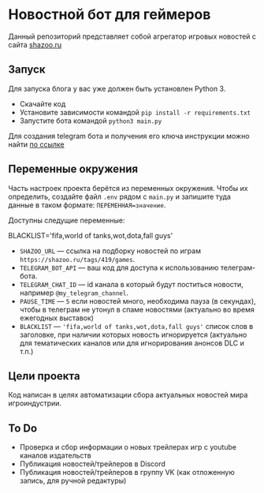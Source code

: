 # Новостной бот для геймеров

Данный репозиторий представляет собой агрегатор игровых новостей с сайта [shazoo.ru](https://shazoo.ru)


## Запуск

Для запуска блога у вас уже должен быть установлен Python 3.

- Скачайте код
- Установите зависимости командой `pip install -r requirements.txt`
- Запустите бота командой `python3 main.py`

Для создания telegram бота и получения его ключа инструкции можно найти [по ссылке](https://way23.ru/регистрация-бота-в-telegram.html)

## Переменные окружения

Часть настроек проекта берётся из переменных окружения. Чтобы их определить, создайте файл `.env` рядом с `main.py` и запишите туда данные в таком формате: `ПЕРЕМЕННАЯ=значение`.

Доступны следущие переменные:

BLACKLIST='fifa,world of tanks,wot,dota,fall guys'

- `SHAZOO_URL` — ссылка на подборку новостей по играм `https://shazoo.ru/tags/419/games`.
- `TELEGRAM_BOT_API` — ваш код для доступа к использованию телеграм-бота.
- `TELEGRAM_CHAT_ID` — id канала в который будут поститься новости, например `@my_telegram_channel`.
- `PAUSE_TIME` — `5` если новостей много, необходима пауза (в секундах), чтобы в телеграм не утонул в спаме новостями (актуально во время ежегодных выставок)
- `BLACKLIST` — `'fifa,world of tanks,wot,dota,fall guys'` список слов в заголовке, при наличии которых новость игнорируется (актуально для тематических каналов или для игнорирования анонсов DLC и т.п.)


## Цели проекта

Код написан в целях автоматизации сбора актуальных новостей мира игроиндустрии.


## To Do

 - Проверка и сбор информации о новых трейлерах игр с youtube каналов издательств
 - Публикация новостей/трейлеров в Discord
 - Публикация новостей/трейлеров в группу VK (как отложенную запись, для ручной редактуры)